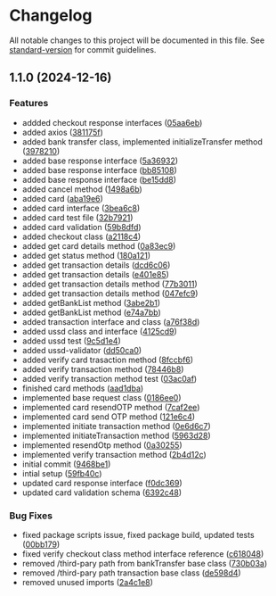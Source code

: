 # Changelog

All notable changes to this project will be documented in this file. See [standard-version](https://github.com/conventional-changelog/standard-version) for commit guidelines.

## 1.1.0 (2024-12-16)


### Features

* addded checkout response interfaces ([05aa6eb](https://github.com/Adedoyin-Emmanuel/ercaspay-js-sdk/commit/05aa6ebd4d88ba1033e57e259ed099185db74e2a))
* added axios ([381175f](https://github.com/Adedoyin-Emmanuel/ercaspay-js-sdk/commit/381175fdd99fde3a91525919e55701fd3548fe95))
* added bank transfer class, implemented initializeTransfer method ([3978210](https://github.com/Adedoyin-Emmanuel/ercaspay-js-sdk/commit/39782105fa6e22e5f1ebd7db1b23d79f80113d0a))
* added base response interface ([5a36932](https://github.com/Adedoyin-Emmanuel/ercaspay-js-sdk/commit/5a369328718bb0caf77c789b8ca017b2e3dda197))
* added base response interface ([bb85108](https://github.com/Adedoyin-Emmanuel/ercaspay-js-sdk/commit/bb85108d2aee9f75347e650bbbc061ca26ed03cc))
* added base response interface ([be15dd8](https://github.com/Adedoyin-Emmanuel/ercaspay-js-sdk/commit/be15dd8e63e0ecdb7da526c3ea5c2e923e87f9d4))
* added cancel method ([1498a6b](https://github.com/Adedoyin-Emmanuel/ercaspay-js-sdk/commit/1498a6be41f7944bf9195909e13a4c6bdcfb49ea))
* added card ([aba19e6](https://github.com/Adedoyin-Emmanuel/ercaspay-js-sdk/commit/aba19e67c1e614aa0ba33d10152ea90e7fd04cd1))
* added card interface ([3bea6c8](https://github.com/Adedoyin-Emmanuel/ercaspay-js-sdk/commit/3bea6c8b94a92acfcb6c0febc23f6ae48c29a722))
* added card test file ([32b7921](https://github.com/Adedoyin-Emmanuel/ercaspay-js-sdk/commit/32b7921856a4ba223304600a8cf6c1344f3fac7e))
* added card validation ([59b8dfd](https://github.com/Adedoyin-Emmanuel/ercaspay-js-sdk/commit/59b8dfd13583c5c96f295271cdab7148d315cfd9))
* added checkout class ([a2118c4](https://github.com/Adedoyin-Emmanuel/ercaspay-js-sdk/commit/a2118c42bc3ca5429a6c540516f4a18e224a95ef))
* added get card details method ([0a83ec9](https://github.com/Adedoyin-Emmanuel/ercaspay-js-sdk/commit/0a83ec9c26d022de5bb04f2b7a2a15be53d70bcc))
* added get status method ([180a121](https://github.com/Adedoyin-Emmanuel/ercaspay-js-sdk/commit/180a1214ece46e68c9e0b1efd50faa14ccb8eea5))
* added get transaction details ([dcd6c06](https://github.com/Adedoyin-Emmanuel/ercaspay-js-sdk/commit/dcd6c06fcc3db7674430df572161f9fbcd8ec21c))
* added get transaction details ([e401e85](https://github.com/Adedoyin-Emmanuel/ercaspay-js-sdk/commit/e401e858c740002c1bbdc7df3ff31b92d1146d97))
* added get transaction details method ([77b3011](https://github.com/Adedoyin-Emmanuel/ercaspay-js-sdk/commit/77b301192f41cd3c9316419142a4a84f33d75821))
* added get transaction details method ([047efc9](https://github.com/Adedoyin-Emmanuel/ercaspay-js-sdk/commit/047efc9cd927b1490ec324f1e7b8034d2eef42d0))
* added getBankList method ([3abe2b1](https://github.com/Adedoyin-Emmanuel/ercaspay-js-sdk/commit/3abe2b129a957196e6b1bd1f42dbbd9102b16135))
* added getBankList method ([e74a7bb](https://github.com/Adedoyin-Emmanuel/ercaspay-js-sdk/commit/e74a7bbe6852cee557c8847630f84b4c6f4a25a8))
* added transaction interface and class ([a76f38d](https://github.com/Adedoyin-Emmanuel/ercaspay-js-sdk/commit/a76f38d6bf929970af5339322df3cb7546707950))
* added ussd class and interface ([4125cd9](https://github.com/Adedoyin-Emmanuel/ercaspay-js-sdk/commit/4125cd9e7a166f9c96205d5f756d048c7378f05e))
* added ussd test ([9c5d1e4](https://github.com/Adedoyin-Emmanuel/ercaspay-js-sdk/commit/9c5d1e44e5c1bf5e4ce911140c01f6d11cb3c10b))
* added ussd-validator ([dd50ca0](https://github.com/Adedoyin-Emmanuel/ercaspay-js-sdk/commit/dd50ca0bbf21f776ce3c74f5a1146168b88d6cd8))
* added verify card trasaction method ([8fccbf6](https://github.com/Adedoyin-Emmanuel/ercaspay-js-sdk/commit/8fccbf690e3400a91404875eec86b2c5cdfb87be))
* added verify transaction method ([78446b8](https://github.com/Adedoyin-Emmanuel/ercaspay-js-sdk/commit/78446b8244b883f2174cd2e1bb4d347a52ad5cb7))
* added verify transaction method test ([03ac0af](https://github.com/Adedoyin-Emmanuel/ercaspay-js-sdk/commit/03ac0af344a70ef6b29a9163682ec20bc562abe3))
* finished card methods ([aad1dba](https://github.com/Adedoyin-Emmanuel/ercaspay-js-sdk/commit/aad1dba7e3dd90b1592fadfe0d062a4fa68f0118))
* implemented base request class ([0186ee0](https://github.com/Adedoyin-Emmanuel/ercaspay-js-sdk/commit/0186ee08d2e40ace9a74e5e62bf4dfc37641904b))
* implemented card resendOTP method ([7caf2ee](https://github.com/Adedoyin-Emmanuel/ercaspay-js-sdk/commit/7caf2ee43529713d1ad0af9447616f1cb476717e))
* implemented card send OTP method ([121e6c4](https://github.com/Adedoyin-Emmanuel/ercaspay-js-sdk/commit/121e6c4fdfc20efef8f9cd4d29ac56348ca4a837))
* implemented initiate transaction method ([0e6d6c7](https://github.com/Adedoyin-Emmanuel/ercaspay-js-sdk/commit/0e6d6c7c033a2a5b97df91ce66e3ea9e27b58375))
* implemented initiateTransaction method ([5963d28](https://github.com/Adedoyin-Emmanuel/ercaspay-js-sdk/commit/5963d284d54a44767b74162916a5da728905dd74))
* implemented resendOtp method ([0a30255](https://github.com/Adedoyin-Emmanuel/ercaspay-js-sdk/commit/0a302551ed9196f65b4612a5750f95ba2b70d96f))
* implemented verify transaction method ([2b4d12c](https://github.com/Adedoyin-Emmanuel/ercaspay-js-sdk/commit/2b4d12cebf1d24c665231f8e6e0accf78da828c5))
* initial commit ([9468be1](https://github.com/Adedoyin-Emmanuel/ercaspay-js-sdk/commit/9468be1048a99e24bd28b9f4987708b4f9c7bc36))
* intial setup ([59fb40c](https://github.com/Adedoyin-Emmanuel/ercaspay-js-sdk/commit/59fb40cebf95a1108ea201f159ea26f4b123b6c3))
* updated card response interface ([f0dc369](https://github.com/Adedoyin-Emmanuel/ercaspay-js-sdk/commit/f0dc369e20fc3a091b85241e8812f3d3ddd717b2))
* updated card validation schema ([6392c48](https://github.com/Adedoyin-Emmanuel/ercaspay-js-sdk/commit/6392c4846f5802fba065da98c0ae5fb2f8d37b31))


### Bug Fixes

* fixed package scripts issue, fixed package build, updated tests ([00bb179](https://github.com/Adedoyin-Emmanuel/ercaspay-js-sdk/commit/00bb179f1a40d7967445c98b6473d75d6bced855))
* fixed verify checkout class method interface reference ([c618048](https://github.com/Adedoyin-Emmanuel/ercaspay-js-sdk/commit/c61804861784e2978a7a536c1e3bfa64f8041653))
* removed /third-pary path from bankTransfer base class ([730b03a](https://github.com/Adedoyin-Emmanuel/ercaspay-js-sdk/commit/730b03a792f46a3f78feef5cc01d3b9178ac48dc))
* removed /third-pary path transaction base class ([de598d4](https://github.com/Adedoyin-Emmanuel/ercaspay-js-sdk/commit/de598d4481c23bcd4edb2af3a6d67bc7b0a66125))
* removed unused imports ([2a4c1e8](https://github.com/Adedoyin-Emmanuel/ercaspay-js-sdk/commit/2a4c1e8fc0579f84261dd761f045870344e5b018))
